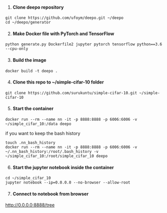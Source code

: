1. #### Clone deepo repository
```
git clone https://github.com/ufoym/deepo.git ~/deepo
cd ~/deepo/generator
```

2. #### Make Docker file with PyTorch and TensorFlow
```
python generate.py Dockerfile2 jupyter pytorch tensorflow python==3.6 --cpu-only
```

3. #### Build the image
```
docker build -t deepo .
```

4. #### Clone this repo to ~/simple-cifar-10 folder
```
git clone https://github.com/surukuntu/simple-cifar-10.git ~/simple-cifar-10
```

5. #### Start the container
```
docker run --rm --name nn -it -p 8888:8888 -p 6006:6006 -v ~/simple_cifar_10:/data deepo
```

if you want to keep the bash history
```
touch .nn_bash_history
docker run --rm --name nn -it -p 8888:8888 -p 6006:6006 -v ~/.nn_bash_history:/root/.bash_history -v ~/simple_cifar_10:/root/simple_cifar_10 deepo
```

6. #### Start the jupyter notebook inside the container
```
cd ~/simple_cifar_10
jupyter notebook --ip=0.0.0.0 --no-browser --allow-root
```

7. #### Connect to notebook from browser 

http://0.0.0.0:8888/tree